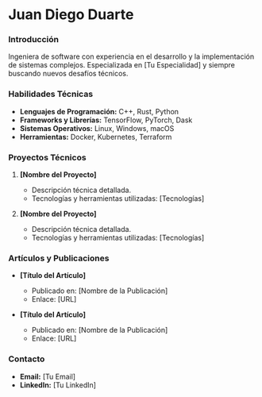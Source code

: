 # Juan Diego Duarte

### Introducción

Ingeniera de software con experiencia en el desarrollo y la implementación de sistemas complejos. Especializada en [Tu Especialidad] y siempre buscando nuevos desafíos técnicos.

### Habilidades Técnicas

- **Lenguajes de Programación:** C++, Rust, Python
- **Frameworks y Librerías:** TensorFlow, PyTorch, Dask
- **Sistemas Operativos:** Linux, Windows, macOS
- **Herramientas:** Docker, Kubernetes, Terraform

### Proyectos Técnicos

1. **[Nombre del Proyecto]**
   - Descripción técnica detallada.
   - Tecnologías y herramientas utilizadas: [Tecnologías]

2. **[Nombre del Proyecto]**
   - Descripción técnica detallada.
   - Tecnologías y herramientas utilizadas: [Tecnologías]

### Artículos y Publicaciones

- **[Título del Artículo]**
  - Publicado en: [Nombre de la Publicación]
  - Enlace: [URL]

- **[Título del Artículo]**
  - Publicado en: [Nombre de la Publicación]
  - Enlace: [URL]

### Contacto

- **Email:** [Tu Email]
- **LinkedIn:** [Tu LinkedIn]
